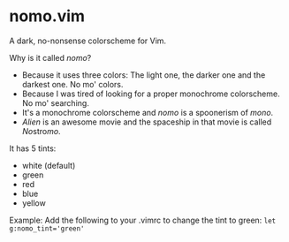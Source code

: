 # nomo.vim
A dark, no-nonsense colorscheme for Vim.

Why is it called *nomo*?
* Because it uses three colors: The light one, the darker one and the darkest one. No mo' colors.
* Because I was tired of looking for a proper monochrome colorscheme. No mo' searching.
* It's a monochrome colorscheme and *nomo* is a spoonerism of *mono*.
* *Alien* is an awesome movie and the spaceship in that movie is called *No*stro*mo*.

It has 5 tints: 
* white (default)
* green
* red
* blue
* yellow 

Example: Add the following to your .vimrc to change the tint to green:
`let g:nomo_tint='green'`

